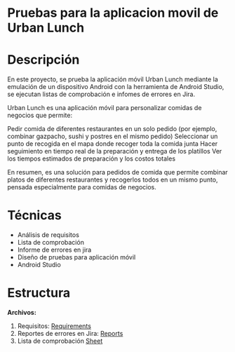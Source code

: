 # Pruebas para la aplicacion movil de Urban Lunch
# Descripción

En este proyecto, se prueba la aplicación móvil Urban Lunch mediante la emulación de un dispositivo Android con la herramienta de Android Studio, se ejecutan listas de comprobación e infomes de errores en Jira.

Urban Lunch es una aplicación móvil para personalizar comidas de negocios que permite:

Pedir comida de diferentes restaurantes en un solo pedido (por ejemplo, combinar gazpacho, sushi y postres en el mismo pedido)
Seleccionar un punto de recogida en el mapa donde recoger toda la comida junta
Hacer seguimiento en tiempo real de la preparación y entrega de los platillos
Ver los tiempos estimados de preparación y los costos totales

En resumen, es una solución para pedidos de comida que permite combinar platos de diferentes restaurantes y recogerlos todos en un mismo punto, pensada especialmente para comidas de negocios.


# Técnicas

- Análisis de requisitos
- Lista de comprobación
- Informe de errores en jira
- Diseño de pruebas para aplicación móvil
- Android Studio

# Estructura
<strong>Archivos:</strong>

1.	Requisitos: [Requirements](https://practicum-content.s3.us-west-1.amazonaws.com/new-markets/qa-sprint-5/ESP/Requisitos_para_la_aplicacin_mvil_Urban_lunch.pdf)
2.	Reportes de errores en Jira: [Reports](https://fede24.atlassian.net/issues/?jql=project+%3D+%22S5%22+ORDER+BY+created+DESC&atlOrigin=eyJpIjoiYWYwOTg4MzZlNDNkNGNkOGIwYWYxN2VmMmRmNjVjNTAiLCJwIjoiaiJ9)
3.	Lista de comprobación [Sheet](https://docs.google.com/spreadsheets/d/13RB2keAHWVR4Qu3rB7BqH78QNqhwH5-2/edit?usp=sharing&ouid=105660489015748579866&rtpof=true&sd=true)
